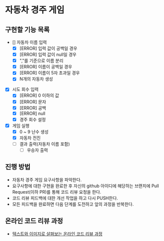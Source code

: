 # 자동차 경주 게임

## 구현할 기능 목록
- [] 자동차 이름 입력   
    - [X] [ERROR] 입력 값이 공백일 경우    
    - [X] [ERROR] 입력 값이 null일 경우       
    - [X] ","를 기준으로 이름 분리   
    - [X] [ERROR] 이름이 공백일 경우   
    - [X] [ERROR] 이름이 5자 초과일 경우          
    - [X] N개의 자동차 생성   
    
- [X] 시도 회수 입력    
    - [X] [ERROR] 0 이하의 값    
    - [X] [ERROR] 문자    
    - [X] [ERROR] 공백    
    - [X] [ERROR] null   
    - [X] 경주 회수 설정   
    
- [X] 게임 실행  
    - [X] 0 ~ 9 난수 생성   
    - [X] 자동차 전진   
    - [ ] 결과 출력(자동차 이름 포함)   
        - [ ] 우승자 출력   

## 진행 방법
* 자동차 경주 게임 요구사항을 파악한다.
* 요구사항에 대한 구현을 완료한 후 자신의 github 아이디에 해당하는 브랜치에 Pull Request(이하 PR)를 통해 코드 리뷰 요청을 한다.
* 코드 리뷰 피드백에 대한 개선 작업을 하고 다시 PUSH한다.
* 모든 피드백을 완료하면 다음 단계를 도전하고 앞의 과정을 반복한다.

## 온라인 코드 리뷰 과정
* [텍스트와 이미지로 살펴보는 온라인 코드 리뷰 과정](https://github.com/next-step/nextstep-docs/tree/master/codereview)